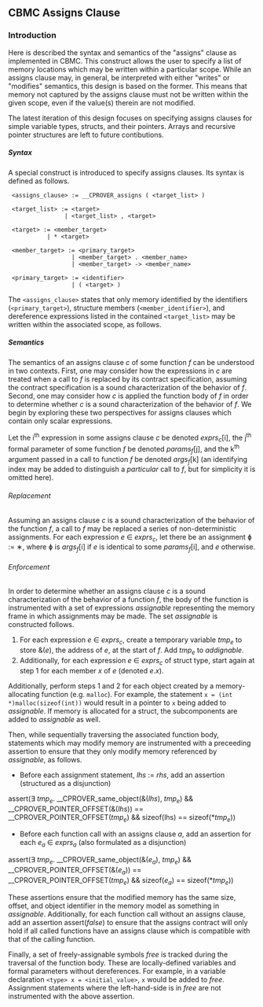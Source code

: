 ## CBMC Assigns Clause

### Introduction
Here is described the syntax and semantics of the "assigns" clause as implemented in CBMC. This construct allows the user to specify a list of memory locations which may be written within a particular scope. While an assigns clause may, in general, be interpreted with either "writes" or "modifies" semantics, this design is based on the former.
This means that memory not captured by the assigns clause must not be written within the given scope, even if the value(s) therein are not modified.

The latest iteration of this design focuses on specifying assigns clauses for simple variable types, structs, and their pointers. Arrays and recursive pointer structures are left to future contibutions.


##### Syntax
A special construct is introduced to specify assigns clauses. Its syntax is defined as follows.

```
 <assigns_clause> := __CPROVER_assigns ( <target_list> )
```
```
 <target_list> := <target>
                | <target_list> , <target>
```
```
 <target> := <member_target>
           | * <target>
```
```
 <member_target> := <primary_target>
                  | <member_target> . <member_name>
                  | <member_target> -> <member_name>
```
```
 <primary_target> := <identifier>
                  | ( <target> )
```


The `<assigns_clause>` states that only memory identified by the identifiers (`<primary_target>`), structure members (`<member_identifier>`), and dereference expressions listed in the contained `<target_list>` may be written within the associated scope, as follows.

##### Semantics
The semantics of an assigns clause *c* of some function *f* can be understood in two contexts. First, one may consider how the expressions in *c* are treated when a call to *f* is replaced by its contract specification, assuming the contract specification is a sound characterization of the behavior of *f*. Second, one may consider how *c* is applied the function body of *f* in order to determine whether *c* is a sound characterization of the behavior of *f*. We begin by exploring these two perspectives for assigns clauses which contain only scalar expressions.

Let the i<sup>th</sup> expression in some assigns clause *c* be denoted *exprs*<sub>*c*</sub>[i], the j<sup>th</sup> formal parameter of some function *f* be denoted *params*<sub>*f*</sub>[j], and the k<sup>th</sup> argument passed in a call to function *f* be denoted *args*<sub>*f*</sub>[k] (an identifying index may be added to distinguish a *particular* call to *f*, but for simplicity it is omitted here).

###### Replacement
Assuming an assigns clause *c* is a sound characterization of the behavior of the function *f*, a call  to *f* may be replaced a series of non-deterministic assignments. For each expression *e* &#8712; *exprs*<sub>*c*</sub>, let there be an assignment &#632; := &#8727;, where &#632; is *args*<sub>*f*</sub>[i] if *e* is identical to some *params*<sub>*f*</sub>[i], and *e* otherwise.

###### Enforcement
In order to determine whether an assigns clause *c* is a sound characterization of the behavior of a function *f*, the body of the function is instrumented with a set of expressions *assignable* representing the memory frame in which assignments may be made. The set *assignable* is constructed follows.

1. For each expression *e* &#8712; *exprs*<sub>*c*</sub>, create a temporary variable *tmp*<sub>*e*</sub> to store \&(*e*), the address of *e*, at the start of *f*. Add *tmp*<sub>*e*</sub> to *addignable*.
2. Additionally, for each expression *e* &#8712; *exprs*<sub>*c*</sub> of struct type, start again at step 1 for each  member *x* of *e* (denoted *e*.*x*).

Additionally, perform steps 1 and 2 for each object created by a memory-allocating function (e.g. `malloc`). For example, the statement `x = (int *)malloc(sizeof(int))` would result in a pointer to `x` being added to *assignable*. If memory is allocated for a struct, the subcomponents are added to *assignable* as well.

Then, while sequentially traversing the associated function body, statements which may modify memory are instrumented with a preceeding assertion to ensure that they only modify memory referenced by *assignable*, as follows.

- Before each assignment statement, *lhs* := *rhs*, add an assertion (structured as a disjunction)

assert(&#8707; *tmp*<sub>*e*</sub>. __CPROVER_same_object(&(*lhs*), *tmp*<sub>*e*</sub>) && __CPROVER_POINTER_OFFSET(&(*lhs*)) == __CPROVER_POINTER_OFFSET(*tmp*<sub>*e*</sub>) && sizeof(lhs) == sizeof(\**tmp*<sub>*e*</sub>))
- Before each function call with an assigns clause *a*, add an assertion for each *e*<sub>*a*</sub> &#8712; *exprs*<sub>*a*</sub> (also formulated as a disjunction)

assert(&#8707; *tmp*<sub>*e*</sub>. __CPROVER_same_object(&(*e*<sub>*a*</sub>), *tmp*<sub>*e*</sub>) && __CPROVER_POINTER_OFFSET(&(*e*<sub>*a*</sub>)) == __CPROVER_POINTER_OFFSET(*tmp*<sub>*e*</sub>) && sizeof(*e*<sub>*a*</sub>) == sizeof(\**tmp*<sub>*e*</sub>))

These assertions ensure that the modified memory has the same size, offset, and object identifier in the memory model as something in *assignable*. Additionally, for each function call without an assigns clause, add an assertion assert(*false*) to ensure that the assigns contract will only hold if all called functions have an assigns clause which is compatible with that of the calling function.

Finally, a set of freely-assignable symbols *free* is tracked during the traversal of the function body. These are locally-defined variables and formal parameters without dereferences. For example, in a variable declaration `<type> x = <initial_value>`, `x` would be added to *free*. Assignment statements where the left-hand-side is in *free* are not instrumented with the above assertion.
